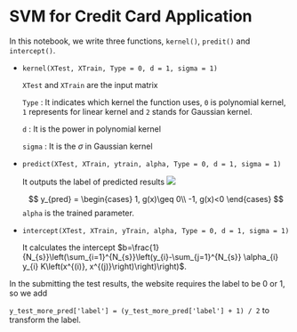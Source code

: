 # SVM for Credit Card Application	

In this notebook, we write three functions, `kernel()`, `predit()` and `intercept()`.

- `kernel(XTest, XTrain, Type = 0, d = 1, sigma = 1)`

  `XTest` and `XTrain` are the input matrix 

  `Type` :  It indicates which kernel the function uses, `0` is polynomial kernel, `1` represents for linear kernel and `2` stands for Gaussian kernel.

  `d` : It is the power in polynomial kernel 

  `sigma` : It is the $\sigma$ in Gaussian kernel 

- `predict(XTest, XTrain, ytrain, alpha, Type = 0, d = 1, sigma = 1)`

  It outputs the label of predicted results <img src="https://latex.codecogs.com/gif.latex?y_{pred} " /> 

  $$
  y_{pred} = 
  \begin{cases}
  1, g(x)\geq 0\\
  -1, g(x)<0
  \end{cases}
  $$
  `alpha` is the trained parameter.

- `intercept(XTest, XTrain, yTrain, alpha, Type = 0, d = 1, sigma = 1)`

  It calculates the intercept $b=\frac{1}{N_{s}}\left(\sum_{i=1}^{N_{s}}\left(y_{i}-\sum_{j=1}^{N_{s}} \alpha_{i} y_{i} K\left(x^{(i)}, x^{(j)}\right)\right)\right)$. 

In the submitting the test results, the website requires the label to be $0$ or $1$, so we add 

`y_test_more_pred['label'] = (y_test_more_pred['label'] + 1) / 2` to transform the label. 
